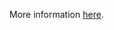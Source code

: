 More information [here](https://docs.prismacloud.io/en/enterprise-edition/policy-reference/azure-policies/azure-general-policies/bc-azure-241).
